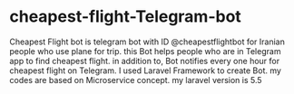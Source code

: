 # cheapest-flight-Telegram-bot
Cheapest Flight bot is telegram bot with ID @cheapestflightbot for Iranian people who use plane for trip. this Bot helps people who are in Telegram app to find cheapest flight. in addition to, Bot notifies every one hour for cheapest flight on Telegram. 
I used Laravel Framework to create Bot. my codes are based on Microservice concept.
my laravel version is 5.5

